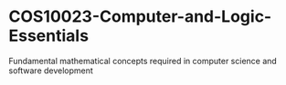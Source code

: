 # COS10023-Computer-and-Logic-Essentials
Fundamental mathematical concepts required in computer science and software development
